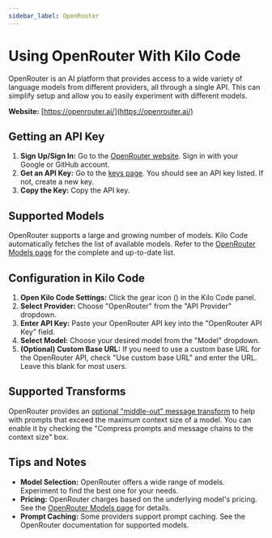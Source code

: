 ```yaml
---
sidebar_label: OpenRouter
---
```


# Using OpenRouter With Kilo Code

OpenRouter is an AI platform that provides access to a wide variety of language models from different providers, all through a single API.  This can simplify setup and allow you to easily experiment with different models.

**Website:** [https://openrouter.ai/](https://openrouter.ai/)

## Getting an API Key

1.  **Sign Up/Sign In:** Go to the [OpenRouter website](https://openrouter.ai/).  Sign in with your Google or GitHub account.
2.  **Get an API Key:** Go to the [keys page](https://openrouter.ai/keys).  You should see an API key listed.  If not, create a new key.
3.  **Copy the Key:** Copy the API key.

## Supported Models

OpenRouter supports a large and growing number of models.  Kilo Code automatically fetches the list of available models. Refer to the [OpenRouter Models page](https://openrouter.ai/models) for the complete and up-to-date list.

## Configuration in Kilo Code

1.  **Open Kilo Code Settings:** Click the gear icon (<Codicon name="gear" />) in the Kilo Code panel.
2.  **Select Provider:** Choose "OpenRouter" from the "API Provider" dropdown.
3.  **Enter API Key:** Paste your OpenRouter API key into the "OpenRouter API Key" field.
4.  **Select Model:** Choose your desired model from the "Model" dropdown.
5.  **(Optional) Custom Base URL:** If you need to use a custom base URL for the OpenRouter API, check "Use custom base URL" and enter the URL. Leave this blank for most users.

## Supported Transforms

OpenRouter provides an [optional "middle-out" message transform](https://openrouter.ai/docs/features/message-transforms) to help with prompts that exceed the maximum context size of a model. You can enable it by checking the "Compress prompts and message chains to the context size" box.

## Tips and Notes

* **Model Selection:** OpenRouter offers a wide range of models. Experiment to find the best one for your needs.
* **Pricing:**  OpenRouter charges based on the underlying model's pricing.  See the [OpenRouter Models page](https://openrouter.ai/models) for details.
* **Prompt Caching:** Some providers support prompt caching. See the OpenRouter documentation for supported models.
